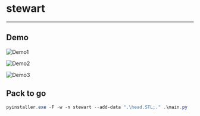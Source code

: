 # stewart

--------------

## Demo

![Demo1](demo1.gif)


![Demo2](demo2.gif)


![Demo3](demo3.gif)

## Pack to go

```powershell
pyinstaller.exe -F -w -n stewart --add-data ".\head.STL;." .\main.py
```

